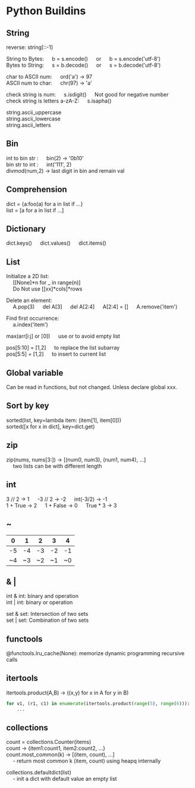 # Python Buildins 

## String
reverse: string[::-1]   

String to Bytes: &emsp; b = s.encode() &emsp; or &emsp; b = s.encode('utf-8')  \
Bytes to String: &emsp; s = b.decode() &emsp; or &emsp; s = b.decode('utf-8')    

char to ASCII num: &emsp; ord('a')  -> 97  \
ASCII num to char: &emsp; chr(97)  -> 'a' 

check string is num: &emsp; s.isdigit() &emsp; Not good for negative number\
check string is letters a-zA-Z: &emsp; s.isapha()

string.ascii_uppercase\
string.ascii_lowercase\
string.ascii_letters
     
## Bin
int to bin str : &emsp; bin(2)  ->  '0b10'    \
bin str to int : &emsp; int('111', 2)      \
divmod(num,2) -> last digit in bin and remain val

## Comprehension     
dict = {a:foo(a) for a in list if ...}  
list = [a for a in list if ...]

## Dictionary
dict.keys() &emsp; dict.values() &emsp; dict.items()

## List
Initialize a 2D list:     \
 &emsp; [[None]*n for _ in range(n)]\
 &emsp; Do Not use [[xx]*cols]*rows 
 
Delete an element:     \
 &emsp; A.pop(3) &emsp; del A[3] &emsp; del A[2:4] &emsp; A[2:4] = [] &emsp; A.remove('item')   
          
Find first occurrence: \
 &emsp; a.index('item')  
 
max(arr[i:j] or [0]) &emsp; use or to avoid empty list  

pos[5:10] = [1,2] &emsp; to replace the list subarray   \
pos[5:5] = [1,2] &emsp; to insert to current list  

## Global variable
Can be read in functions, but not changed.  Unless declare global xxx. 

## Sort by key
sorted(list, key=lambda item: (item[1], item[0]))   \
sorted([x for x in dict], key=dict.get)

## zip
zip(nums, nums[3:])    -> [(num0, num3), (num1, num4), ...]  \
&emsp; two lists can be with different length

## int
3 // 2 -> 1  &emsp;  -3 // 2 -> -2  &emsp;  int(-3/2) -> -1 \
1 + True -> 2  &emsp;  1 + False -> 0  &emsp;  True * 3 -> 3

## ~
| 0  | 1  | 2  | 3  | 4  |
|----|----|----|----|----|
| -5 | -4 | -3 | -2 | -1 |
| ~4 | ~3 | ~2 | ~1 | ~0 |

## & |
int & int: binary and operation\
int | int: binary or operation

set & set: Intersection of two sets\
set | set: Combination of two sets

## functools
@functools.lru_cache(None): memorize dynamic programming recursive calls

## itertools
itertools.product(A,B) -> ((x,y) for x in A for y in B)
```python
for v1, (r1, c1) in enumerate(itertools.product(range(5), range(6))):  
    ...
```

## collections

count = collections.Counter(items)  \
count -> {item1:count1, item2:count2, ...}  \
count.most_common(k) -> [(item, count), ...]    \
&emsp; - return most common k (item, count) using heapq internally 
    
collections.defaultdict(list) \
&emsp; - init a dict with default value an empty list
